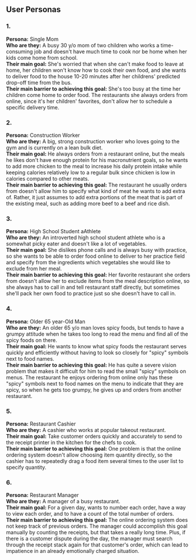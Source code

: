 ## User Personas

### 1.<br>
**Persona:** Single Mom<br>
**Who are they:** A busy 30 y/o mom of two children who works a time-consuming job and doesn't have much time to cook nor be home when her kids come home from school.<br>
**Their main goal:** She's worried that when she can't make food to leave at home, her children won't know how to cook their own food, and she wants to deliver food to the house 10-20 minutes after her childrens' predicted drop-off time from the bus.<br>
**Their main barrier to achieving this goal:** She's too busy at the time her children come home to order food. The restaurants she always orders from online, since it's her children' favorites, don't allow her to schedule a specific delivery time.

### 2.<br>
**Persona:** Construction Worker<br>
**Who are they:** A big, strong construction worker who loves going to the gym and is currently on a lean bulk diet.<br>
**Their main goal:** He always orders from a restaurant online, but the meals he likes don't have enough protein for his macronutrient goals, so he wants to add more chicken to the meal to increase his daily protein intake while keeping calories relatively low to a regular bulk since chicken is low in calories compared to other meats.<br>
**Their main barrier to achieving this goal:** The restaurant he usually orders from doesn't allow him to specify what kind of meat he wants to add extra of. Rather, it just assumes to add extra portions of the meat that is part of the existing meal, such as adding more beef to a beef and rice dish.

### 3.<br>
**Persona:** High School Student aAthlete<br>
**Who are they:** An introverted high school student athlete who is a somewhat picky eater and doesn't like a lot of vegetables.<br>
**Their main goal:** She dislikes phone calls and is always busy with practice, so she wants to be able to order food online to deliver to her practice field and specify from the ingredients which vegetables she would like to exclude from her meal.<br>
**Their main barrier to achieving this goal:** Her favorite restaurant she orders from doesn't allow her to exclude items from the meal description online, so she always has to call in and tell restaurant staff directly, but sometimes she'll pack her own food to practice just so she doesn't have to call in.

### 4.<br>
**Persona:** Older 65 year-Old Man<br>
**Who are they:** An older 65 y/o man loves spicy foods, but tends to have a grumpy attitude when he takes too long to read the menu and find all of the spicy foods on there.<br>
**Their main goal:** He wants to know what spicy foods the restaurant serves quickly and efficiently without having to look so closely for "spicy" symbols next to food names.<br>
**Their main barrier to achieving this goal:** He has quite a severe vision problem that makes it difficult for him to read the small "spicy" symbols on menus. The restaurant he enjoys ordering from online only has these "spicy" symbols next to food names on the menu to indicate that they are spicy, so when he gets too grumpy, he gives up and orders from another restaurant.

### 5.<br>
**Persona:** Restaurant Cashier<br>
**Who are they:** A cashier who works at popular takeout restaurant.<br>
**Their main goal:** Take customer orders quickly and accurately to send to the receipt printer in the kitchen for the chefs to cook.<br>
**Their main barrier to achieving this goal:** One problem is that the online ordering system doesn't allow choosing item quantity directly, so the cashier has to repeatedly drag a food item several times to the user list to specify quantity.

### 6.<br>
**Persona:** Restaurant Manager<br>
**Who are they:** A manager of a busy restaurant.<br>
**Their main goal:** For a given day, wants to number each order, have a way to view each order, and to have a count of the total number of orders.<br>
**Their main barrier to achieving this goal:** The online ordering system does not keep track of previous orders. The manager could accomplish this goal manually by counting the receipts, but that takes a really long time. Plus, if there is a customer dispute during the day, the manager must search through the receipt stack again for that customer's order, which can lead to impatience in an already emotionally charged situation.
